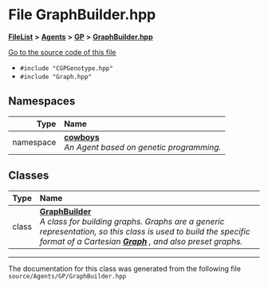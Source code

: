 

# File GraphBuilder.hpp



[**FileList**](files.md) **>** [**Agents**](dir_425e53e3c77c59c8573ea1fd0ff9622a.md) **>** [**GP**](dir_24320de467b989ce68b31a9ae5cbbd05.md) **>** [**GraphBuilder.hpp**](_graph_builder_8hpp.md)

[Go to the source code of this file](_graph_builder_8hpp_source.md)



* `#include "CGPGenotype.hpp"`
* `#include "Graph.hpp"`













## Namespaces

| Type | Name |
| ---: | :--- |
| namespace | [**cowboys**](namespacecowboys.md) <br>_An Agent based on genetic programming._  |


## Classes

| Type | Name |
| ---: | :--- |
| class | [**GraphBuilder**](classcowboys_1_1_graph_builder.md) <br>_A class for building graphs. Graphs are a generic representation, so this class is used to build the specific format of a Cartesian_ [_**Graph**_](classcowboys_1_1_graph.md) _, and also preset graphs._ |



















































------------------------------
The documentation for this class was generated from the following file `source/Agents/GP/GraphBuilder.hpp`

